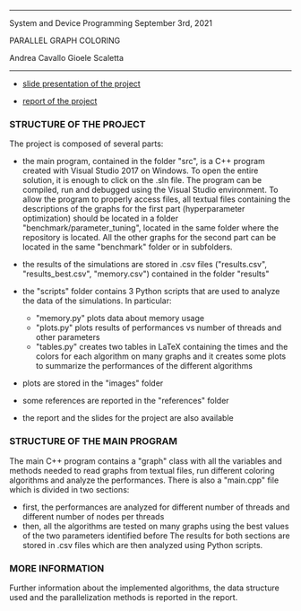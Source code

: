 
***********************************************
System and Device Programming
September 3rd, 2021
 
PARALLEL GRAPH COLORING

Andrea Cavallo
Gioele Scaletta
***********************************************

- [slide presentation of the project](https://github.com/gioele-scaletta/Graph-Coloring-System-Device-Programming-Project/blob/main/SDP_project_presentation.pdf)

- [report of the project](https://github.com/gioele-scaletta/Graph-Coloring-System-Device-Programming-Project/blob/main/SDP_Report.pdf)

### STRUCTURE OF THE PROJECT

The project is composed of several parts:

- 	the main program, contained in the folder "src", is a C++ program created with
	Visual Studio 2017 on Windows. To open the entire solution, it is enough to click 
	on the .sln file. The program can be compiled, run and debugged using the Visual 
	Studio environment. To allow the program to properly access files, all textual files 
	containing the descriptions of the graphs for the first part (hyperparameter optimization)
	should be located in a folder "benchmark/parameter_tuning", located in the same 
	folder where the repository is located. All the other graphs for the second part can be 
	located in the same "benchmark" folder or in subfolders.
	
-	the results of the simulations are stored in .csv files ("results.csv", 
	"results_best.csv", "memory.csv") contained in the folder "results"
	
- 	the "scripts" folder contains 3 Python scripts that are used to analyze the data 
	of the simulations. In particular:
	- "memory.py" plots data about memory usage
	- "plots.py" plots results of performances vs number of threads and other parameters
	- "tables.py" creates two tables in LaTeX containing the times and the colors for
	each algorithm on many graphs and it creates some plots to summarize the performances
	of the different algorithms
	
- 	plots are stored in the "images" folder

- 	some references are reported in the "references" folder

-	the report and the slides for the project are also available


### STRUCTURE OF THE MAIN PROGRAM

The main C++ program contains a "graph" class with all the variables and methods
needed to read graphs from textual files, run different coloring algorithms and 
analyze the performances. There is also a "main.cpp" file which is divided 
in two sections:
-	first, the performances are analyzed for different number of threads and 
	different number of nodes per threads
-	then, all the algorithms are tested on many graphs using the best values of 
	the two parameters identified before
The results for both sections are stored in .csv files which are then analyzed
using Python scripts.
	

### MORE INFORMATION

Further information about the implemented algorithms, the data structure used
and the parallelization methods is reported in the report.
	
	
	
	
	
	
